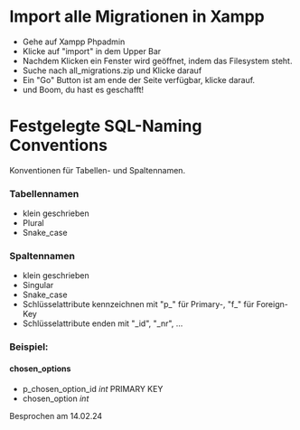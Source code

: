 # Import alle Migrationen in Xampp
- Gehe auf Xampp Phpadmin
- Klicke auf "import" in dem Upper Bar
- Nachdem Klicken ein Fenster wird geöffnet, indem das Filesystem steht.
- Suche nach all_migrations.zip und Klicke darauf
- Ein "Go" Button ist am ende der Seite verfügbar, klicke darauf.
- und Boom, du hast es geschafft! 





# Festgelegte SQL-Naming Conventions
Konventionen für Tabellen- und Spaltennamen.

### Tabellennamen
- klein geschrieben
- Plural
- Snake_case

### Spaltennamen
- klein geschrieben
- Singular
- Snake_case
- Schlüsselattribute kennzeichnen mit "p_" für Primary-, "f_" für Foreign-Key
- Schlüsselattribute enden mit "_id", "_nr", ...



### Beispiel:
#### chosen_options
- p_chosen_option_id *int* PRIMARY KEY
- chosen_option *int*

Besprochen am 14.02.24
